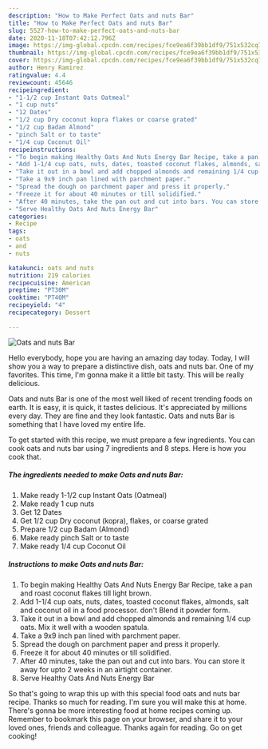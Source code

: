 ```yaml
---
description: "How to Make Perfect Oats and nuts Bar"
title: "How to Make Perfect Oats and nuts Bar"
slug: 5527-how-to-make-perfect-oats-and-nuts-bar
date: 2020-11-18T07:42:12.796Z
image: https://img-global.cpcdn.com/recipes/fce9ea6f39bb1df9/751x532cq70/oats-and-nuts-bar-recipe-main-photo.jpg
thumbnail: https://img-global.cpcdn.com/recipes/fce9ea6f39bb1df9/751x532cq70/oats-and-nuts-bar-recipe-main-photo.jpg
cover: https://img-global.cpcdn.com/recipes/fce9ea6f39bb1df9/751x532cq70/oats-and-nuts-bar-recipe-main-photo.jpg
author: Henry Ramirez
ratingvalue: 4.4
reviewcount: 45646
recipeingredient:
- "1-1/2 cup Instant Oats Oatmeal"
- "1 cup nuts"
- "12 Dates"
- "1/2 cup Dry coconut kopra flakes or coarse grated"
- "1/2 cup Badam Almond"
- "pinch Salt or to taste"
- "1/4 cup Coconut Oil"
recipeinstructions:
- "To begin making Healthy Oats And Nuts Energy Bar Recipe, take a pan and roast coconut flakes till light brown."
- "Add 1-1/4 cup oats, nuts, dates, toasted coconut flakes, almonds, salt and coconut oil in a food processor. don&#39;t Blend it powder form."
- "Take it out in a bowl and add chopped almonds and remaining 1/4 cup oats. Mix it well with a wooden spatula."
- "Take a 9x9 inch pan lined with parchment paper."
- "Spread the dough on parchment paper and press it properly."
- "Freeze it for about 40 minutes or till solidified."
- "After 40 minutes, take the pan out and cut into bars. You can store it away for upto 2 weeks in an airtight container."
- "Serve Healthy Oats And Nuts Energy Bar"
categories:
- Recipe
tags:
- oats
- and
- nuts

katakunci: oats and nuts 
nutrition: 219 calories
recipecuisine: American
preptime: "PT30M"
cooktime: "PT40M"
recipeyield: "4"
recipecategory: Dessert

---
```



![Oats and nuts Bar](https://img-global.cpcdn.com/recipes/fce9ea6f39bb1df9/751x532cq70/oats-and-nuts-bar-recipe-main-photo.jpg)

Hello everybody, hope you are having an amazing day today. Today, I will show you a way to prepare a distinctive dish, oats and nuts bar. One of my favorites. This time, I'm gonna make it a little bit tasty. This will be really delicious.

Oats and nuts Bar is one of the most well liked of recent trending foods on earth. It is easy, it is quick, it tastes delicious. It's appreciated by millions every day. They are fine and they look fantastic. Oats and nuts Bar is something that I have loved my entire life.




To get started with this recipe, we must prepare a few ingredients. You can cook oats and nuts bar using 7 ingredients and 8 steps. Here is how you cook that.

<!--inarticleads1-->

##### The ingredients needed to make Oats and nuts Bar:

1. Make ready 1-1/2 cup Instant Oats (Oatmeal)
1. Make ready 1 cup nuts
1. Get 12 Dates
1. Get 1/2 cup Dry coconut (kopra), flakes, or coarse grated
1. Prepare 1/2 cup Badam (Almond)
1. Make ready pinch Salt or to taste
1. Make ready 1/4 cup Coconut Oil




<!--inarticleads2-->

##### Instructions to make Oats and nuts Bar:

1. To begin making Healthy Oats And Nuts Energy Bar Recipe, take a pan and roast coconut flakes till light brown.
1. Add 1-1/4 cup oats, nuts, dates, toasted coconut flakes, almonds, salt and coconut oil in a food processor. don&#39;t Blend it powder form.
1. Take it out in a bowl and add chopped almonds and remaining 1/4 cup oats. Mix it well with a wooden spatula.
1. Take a 9x9 inch pan lined with parchment paper.
1. Spread the dough on parchment paper and press it properly.
1. Freeze it for about 40 minutes or till solidified.
1. After 40 minutes, take the pan out and cut into bars. You can store it away for upto 2 weeks in an airtight container.
1. Serve Healthy Oats And Nuts Energy Bar




So that's going to wrap this up with this special food oats and nuts bar recipe. Thanks so much for reading. I'm sure you will make this at home. There's gonna be more interesting food at home recipes coming up. Remember to bookmark this page on your browser, and share it to your loved ones, friends and colleague. Thanks again for reading. Go on get cooking!

